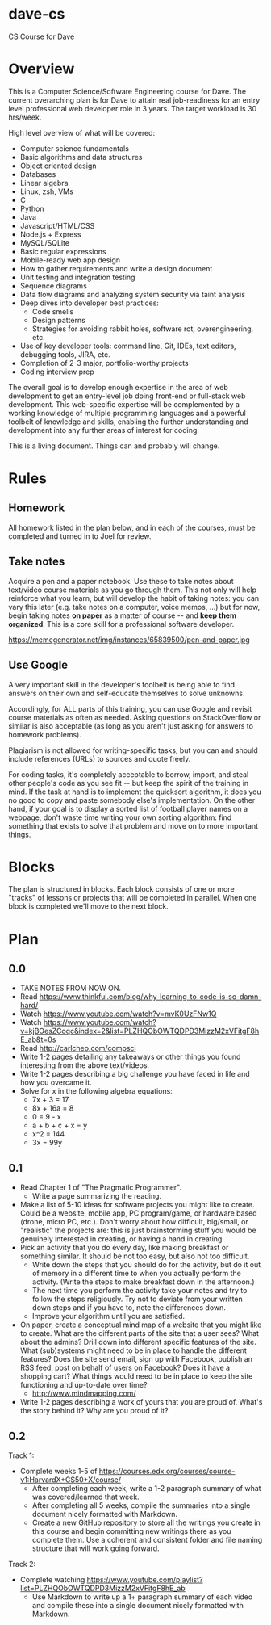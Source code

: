 # dave-cs
CS Course for Dave

# Overview

This is a Computer Science/Software Engineering course for Dave. The current overarching plan is for Dave to attain real job-readiness for an entry level professional web developer role in 3 years. The target workload is 30 hrs/week.

High level overview of what will be covered:

* Computer science fundamentals
* Basic algorithms and data structures
* Object oriented design
* Databases
* Linear algebra
* Linux, zsh, VMs
* C
* Python
* Java
* Javascript/HTML/CSS
* Node.js + Express
* MySQL/SQLite
* Basic regular expressions
* Mobile-ready web app design
* How to gather requirements and write a design document
* Unit testing and integration testing
* Sequence diagrams
* Data flow diagrams and analyzing system security via taint analysis
* Deep dives into developer best practices:
	* Code smells
	* Design patterns
	* Strategies for avoiding rabbit holes, software rot, overengineering, etc.
* Use of key developer tools: command line, Git, IDEs, text editors, debugging tools, JIRA, etc.
* Completion of 2-3 major, portfolio-worthy projects
* Coding interview prep

The overall goal is to develop enough expertise in the area of web development to get an entry-level job doing front-end or full-stack web development. This web-specific expertise will be complemented by a working knowledge of multiple programming languages and a powerful toolbelt of knowledge and skills, enabling the further understanding and development into any further areas of interest for coding.

This is a living document. Things can and probably will change.

# Rules

## Homework

All homework listed in the plan below, and in each of the courses, must be completed and turned in to Joel for review. 

## Take notes

Acquire a pen and a paper notebook. Use these to take notes about text/video course materials as you go through them. This not only will help reinforce what you learn, but will develop the habit of taking notes: you can vary this later (e.g. take notes on a computer, voice memos, ...) but for now, begin taking notes **on paper** as a matter of course -- and **keep them organized**. This is a core skill for a professional software developer.

https://memegenerator.net/img/instances/65839500/pen-and-paper.jpg

## Use Google

A very important skill in the developer's toolbelt is being able to find answers on their own and self-educate themselves to solve unknowns.

Accordingly, for ALL parts of this training, you can use Google and revisit course materials as often as needed. Asking questions on StackOverflow or similar is also acceptable (as long as you aren't just asking for answers to homework problems).

Plagiarism is not allowed for writing-specific tasks, but you can and should include references (URLs) to sources and quote freely.

For coding tasks, it's completely acceptable to borrow, import, and steal other people's code as you see fit -- but keep the spirit of the training in mind. If the task at hand is to implement the quicksort algorithm, it does you no good to copy and paste somebody else's implementation. On the other hand, if your goal is to display a sorted list of football player names on a webpage, don't waste time writing your own sorting algorithm: find something that exists to solve that problem and move on to more important things.

# Blocks

The plan is structured in blocks. Each block consists of one or more "tracks" of lessons or projects that will be completed in parallel. When one block is completed we'll move to the next block.

# Plan

## 0.0

- TAKE NOTES FROM NOW ON.
- Read https://www.thinkful.com/blog/why-learning-to-code-is-so-damn-hard/
- Watch https://www.youtube.com/watch?v=mvK0UzFNw1Q
- Watch https://www.youtube.com/watch?v=kjBOesZCoqc&index=2&list=PLZHQObOWTQDPD3MizzM2xVFitgF8hE_ab&t=0s
- Read http://carlcheo.com/compsci
- Write 1-2 pages detailing any takeaways or other things you found interesting from the above text/videos.
- Write 1-2 pages describing a big challenge you have faced in life and how you overcame it.
- Solve for x in the following algebra equations:
	- 7x + 3 = 17
	- 8x + 16a = 8
	- 0 = 9 - x
	- a + b + c + x = y
	- x^2 = 144
	- 3x = 99y

## 0.1

- Read Chapter 1 of "The Pragmatic Programmer".
	- Write a page summarizing the reading.
- Make a list of 5-10 ideas for software projects you might like to create. Could be a website, mobile app, PC program/game, or hardware based (drone, micro PC, etc.).  Don't worry about how difficult, big/small, or "realistic" the projects are: this is just brainstorming stuff you would be genuinely interested in creating, or having a hand in creating.
- Pick an activity that you do every day, like making breakfast or something similar. It should be not too easy, but also not too difficult.
	- Write down the steps that you should do for the activity, but do it out of memory in a different time to when you actually perform the activity. (Write the steps to make breakfast down in the afternoon.)
	- The next time you perform the activity take your notes and try to follow the steps religiously. Try not to deviate from your written down steps and if you have to, note the differences down.
	- Improve your algorithm until you are satisfied.
- On paper, create a conceptual mind map of a website that you might like to create. What are the different parts of the site that a user sees? What about the admins? Drill down into different specific features of the site. What (sub)systems might need to be in place to handle the different features? Does the site send email, sign up with Facebook, publish an RSS feed, post on behalf of users on Facebook? Does it have a shopping cart? What things would need to be in place to keep the site functioning and up-to-date over time?
	- http://www.mindmapping.com/
- Write 1-2 pages describing a work of yours that you are proud of. What's the story behind it? Why are you proud of it?

## 0.2

Track 1:

- Complete weeks 1-5 of https://courses.edx.org/courses/course-v1:HarvardX+CS50+X/course/
	- After completing each week, write a 1-2 paragraph summary of what was covered/learned that week.
	- After completing all 5 weeks, compile the summaries into a single document nicely formatted with Markdown.
	- Create a new GitHub repository to store all the writings you create in this course and begin committing new writings there as you complete them. Use a coherent and consistent folder and file naming structure that will work going forward.

Track 2:

- Complete watching https://www.youtube.com/playlist?list=PLZHQObOWTQDPD3MizzM2xVFitgF8hE_ab
	- Use Markdown to write up a 1+ paragraph summary of each video and compile these into a single document nicely formatted with Markdown.


